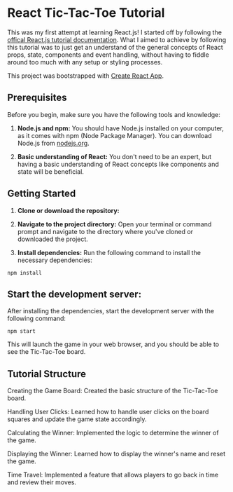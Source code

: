 # React Tic-Tac-Toe Tutorial

This was my first attempt at learning React.js! I started off by following the [offical React.js tutorial documentation](https://react.dev/learn/tutorial-tic-tac-toe). What I aimed to achieve by following this tutorial was to just get an understand of the general concepts of React props, state, components and event handling, without having to fiddle around too much with any setup or styling processes. 

This project was bootstrapped with [Create React App](https://github.com/facebookincubator/create-react-app).

## Prerequisites

Before you begin, make sure you have the following tools and knowledge:

1. **Node.js and npm:** You should have Node.js installed on your computer, as it comes with npm (Node Package Manager). You can download Node.js from [nodejs.org](https://nodejs.org/).

1. **Basic understanding of React:** You don't need to be an expert, but having a basic understanding of React concepts like components and state will be beneficial.

## Getting Started

1. **Clone or download the repository:**

2. **Navigate to the project directory:** Open your terminal or command prompt and navigate to the directory where you've cloned or downloaded the project.

3. **Install dependencies:** Run the following command to install the necessary dependencies:

```
npm install
```

## Start the development server:
After installing the dependencies, start the development server with the following command:
```
npm start
```

This will launch the game in your web browser, and you should be able to see the Tic-Tac-Toe board.

## Tutorial Structure

Creating the Game Board: Created the basic structure of the Tic-Tac-Toe board.

Handling User Clicks: Learned how to handle user clicks on the board squares and update the game state accordingly.

Calculating the Winner: Implemented the logic to determine the winner of the game.

Displaying the Winner: Learned how to display the winner's name and reset the game.

Time Travel: Implemented a feature that allows players to go back in time and review their moves.
